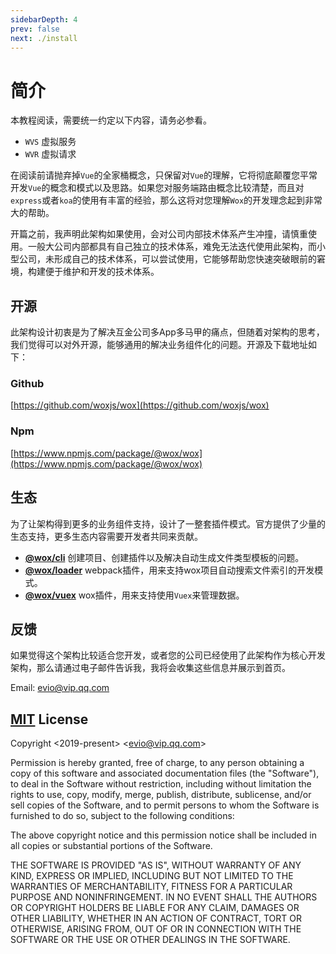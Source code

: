 ```yaml
---
sidebarDepth: 4
prev: false
next: ./install
---
```


# 简介

本教程阅读，需要统一约定以下内容，请务必参看。

- `WVS` 虚拟服务
- `WVR` 虚拟请求

在阅读前请抛弃掉`Vue`的全家桶概念，只保留对`Vue`的理解，它将彻底颠覆您平常开发`Vue`的概念和模式以及思路。如果您对服务端路由概念比较清楚，而且对`express`或者`koa`的使用有丰富的经验，那么这将对您理解`Wox`的开发理念起到非常大的帮助。

开篇之前，我声明此架构如果使用，会对公司内部技术体系产生冲撞，请慎重使用。一般大公司内部都具有自己独立的技术体系，难免无法迭代使用此架构，而小型公司，未形成自己的技术体系，可以尝试使用，它能够帮助您快速突破眼前的窘境，构建便于维护和开发的技术体系。

## 开源

此架构设计初衷是为了解决互金公司多App多马甲的痛点，但随着对架构的思考，我们觉得可以对外开源，能够通用的解决业务组件化的问题。开源及下载地址如下：

### Github

[https://github.com/woxjs/wox](https://github.com/woxjs/wox)

### Npm

[https://www.npmjs.com/package/@wox/wox](https://www.npmjs.com/package/@wox/wox)

## 生态

为了让架构得到更多的业务组件支持，设计了一整套插件模式。官方提供了少量的生态支持，更多生态内容需要开发者共同来贡献。

- **[@wox/cli](https://github.com/woxjs/cli)** 创建项目、创建插件以及解决自动生成文件类型模板的问题。
- **[@wox/loader](https://github.com/woxjs/loader)** webpack插件，用来支持wox项目自动搜索文件索引的开发模式。
- **[@wox/vuex](https://github.com/woxjs/vuex)** wox插件，用来支持使用`Vuex`来管理数据。

## 反馈

如果觉得这个架构比较适合您开发，或者您的公司已经使用了此架构作为核心开发架构，那么请通过电子邮件告诉我，我将会收集这些信息并展示到首页。

Email: [evio@vip.qq.com](mailto:evio@vip.qq.com)

## [MIT](http://opensource.org/licenses/MIT) License

Copyright &lt;2019-present&gt; &lt;evio@vip.qq.com&gt;

Permission is hereby granted, free of charge, to any person obtaining a copy of this software and associated documentation files (the "Software"), to deal in the Software without restriction, including without limitation the rights to use, copy, modify, merge, publish, distribute, sublicense, and/or sell copies of the Software, and to permit persons to whom the Software is furnished to do so, subject to the following conditions:

The above copyright notice and this permission notice shall be included in all copies or substantial portions of the Software.

THE SOFTWARE IS PROVIDED "AS IS", WITHOUT WARRANTY OF ANY KIND, EXPRESS OR IMPLIED, INCLUDING BUT NOT LIMITED TO THE WARRANTIES OF MERCHANTABILITY, FITNESS FOR A PARTICULAR PURPOSE AND NONINFRINGEMENT. IN NO EVENT SHALL THE AUTHORS OR COPYRIGHT HOLDERS BE LIABLE FOR ANY CLAIM, DAMAGES OR OTHER LIABILITY, WHETHER IN AN ACTION OF CONTRACT, TORT OR OTHERWISE, ARISING FROM, OUT OF OR IN CONNECTION WITH THE SOFTWARE OR THE USE OR OTHER DEALINGS IN THE SOFTWARE.